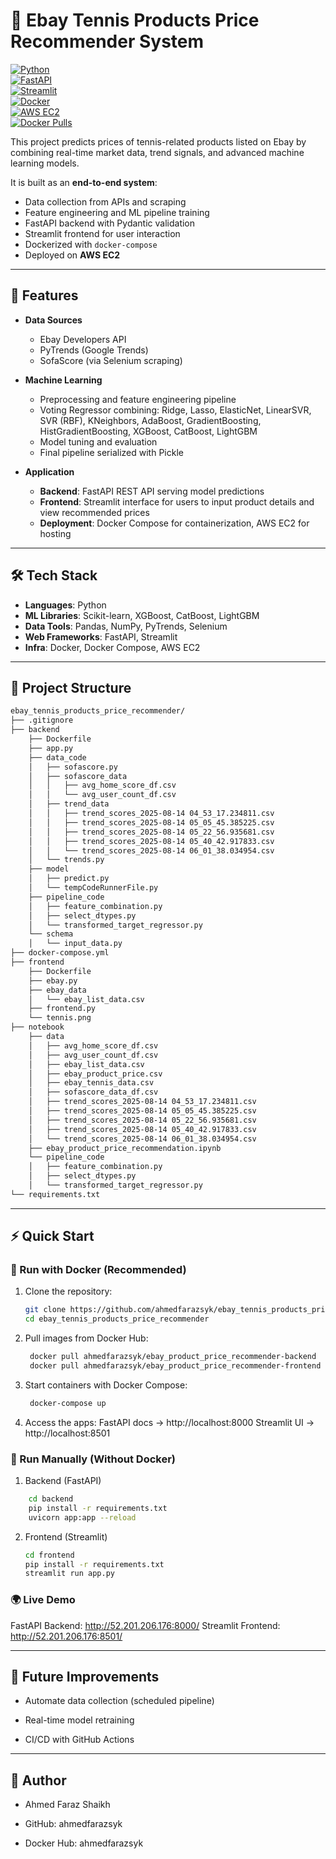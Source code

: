 # 🎾 Ebay Tennis Products Price Recommender System  

[![Python](https://img.shields.io/badge/python-3.12%2B-blue)](https://www.python.org/)  
[![FastAPI](https://img.shields.io/badge/FastAPI-0.110+-green)](https://fastapi.tiangolo.com/)  
[![Streamlit](https://img.shields.io/badge/Streamlit-1.48.1-brightgreen)](https://streamlit.io/)  
[![Docker](https://img.shields.io/badge/Docker-ready-blue)](https://www.docker.com/)  
[![AWS EC2](https://img.shields.io/badge/AWS-EC2-orange)](https://aws.amazon.com/ec2/)  
[![Docker Pulls](https://img.shields.io/docker/pulls/ahmedfarazsyk/ebay_product_price_recommender-backend)](https://hub.docker.com/r/ahmedfarazsyk/ebay_product_price_recommender-backend)

This project predicts prices of tennis-related products listed on Ebay by combining real-time market data, trend signals, and advanced machine learning models.  

It is built as an **end-to-end system**:  
- Data collection from APIs and scraping  
- Feature engineering and ML pipeline training  
- FastAPI backend with Pydantic validation  
- Streamlit frontend for user interaction  
- Dockerized with `docker-compose`  
- Deployed on **AWS EC2**  

---

## 🚀 Features  

- **Data Sources**  
  - Ebay Developers API  
  - PyTrends (Google Trends)  
  - SofaScore (via Selenium scraping)  

- **Machine Learning**  
  - Preprocessing and feature engineering pipeline  
  - Voting Regressor combining: Ridge, Lasso, ElasticNet, LinearSVR, SVR (RBF), KNeighbors, AdaBoost, GradientBoosting, HistGradientBoosting, XGBoost, CatBoost, LightGBM  
  - Model tuning and evaluation  
  - Final pipeline serialized with Pickle  

- **Application**  
  - **Backend**: FastAPI REST API serving model predictions  
  - **Frontend**: Streamlit interface for users to input product details and view recommended prices  
  - **Deployment**: Docker Compose for containerization, AWS EC2 for hosting  

---

## 🛠 Tech Stack  

- **Languages**: Python  
- **ML Libraries**: Scikit-learn, XGBoost, CatBoost, LightGBM  
- **Data Tools**: Pandas, NumPy, PyTrends, Selenium  
- **Web Frameworks**: FastAPI, Streamlit  
- **Infra**: Docker, Docker Compose, AWS EC2  

---

## 📂 Project Structure  
``` bash
ebay_tennis_products_price_recommender/
├── .gitignore
├── backend
    ├── Dockerfile
    ├── app.py
    ├── data_code
    │   ├── sofascore.py
    │   ├── sofascore_data
    │   │   ├── avg_home_score_df.csv
    │   │   └── avg_user_count_df.csv
    │   ├── trend_data
    │   │   ├── trend_scores_2025-08-14 04_53_17.234811.csv
    │   │   ├── trend_scores_2025-08-14 05_05_45.385225.csv
    │   │   ├── trend_scores_2025-08-14 05_22_56.935681.csv
    │   │   ├── trend_scores_2025-08-14 05_40_42.917833.csv
    │   │   └── trend_scores_2025-08-14 06_01_38.034954.csv
    │   └── trends.py
    ├── model
    │   ├── predict.py
    │   └── tempCodeRunnerFile.py
    ├── pipeline_code
    │   ├── feature_combination.py
    │   ├── select_dtypes.py
    │   └── transformed_target_regressor.py
    └── schema
    │   └── input_data.py
├── docker-compose.yml
├── frontend
    ├── Dockerfile
    ├── ebay.py
    ├── ebay_data
    │   └── ebay_list_data.csv
    ├── frontend.py
    └── tennis.png
├── notebook
    ├── data
    │   ├── avg_home_score_df.csv
    │   ├── avg_user_count_df.csv
    │   ├── ebay_list_data.csv
    │   ├── ebay_product_price.csv
    │   ├── ebay_tennis_data.csv
    │   ├── sofascore_data_df.csv
    │   ├── trend_scores_2025-08-14 04_53_17.234811.csv
    │   ├── trend_scores_2025-08-14 05_05_45.385225.csv
    │   ├── trend_scores_2025-08-14 05_22_56.935681.csv
    │   ├── trend_scores_2025-08-14 05_40_42.917833.csv
    │   └── trend_scores_2025-08-14 06_01_38.034954.csv
    ├── ebay_product_price_recommendation.ipynb
    └── pipeline_code
    │   ├── feature_combination.py
    │   ├── select_dtypes.py
    │   └── transformed_target_regressor.py
└── requirements.txt
```
---

## ⚡ Quick Start  

### 🔹 Run with Docker (Recommended)  

1. Clone the repository:
   
   ```bash
   git clone https://github.com/ahmedfarazsyk/ebay_tennis_products_price_recommender.git
   cd ebay_tennis_products_price_recommender
   
3. Pull images from Docker Hub:
   
   ```bash
    docker pull ahmedfarazsyk/ebay_product_price_recommender-backend
    docker pull ahmedfarazsyk/ebay_product_price_recommender-frontend

4. Start containers with Docker Compose:
   
   ```bash
    docker-compose up

6. Access the apps:
  FastAPI docs → http://localhost:8000
  Streamlit UI → http://localhost:8501

### 🔹 Run Manually (Without Docker)

1. Backend (FastAPI)
   
``` bash
    cd backend
    pip install -r requirements.txt
    uvicorn app:app --reload
```

2. Frontend (Streamlit)
   
    ```bash
    cd frontend
    pip install -r requirements.txt
    streamlit run app.py

### 🌍 Live Demo

  FastAPI Backend: http://52.201.206.176:8000/
  Streamlit Frontend: http://52.201.206.176:8501/

---

## 🔮 Future Improvements

- Automate data collection (scheduled pipeline)

- Real-time model retraining

- CI/CD with GitHub Actions

---

## 👤 Author

- Ahmed Faraz Shaikh

- GitHub: ahmedfarazsyk

- Docker Hub: ahmedfarazsyk
